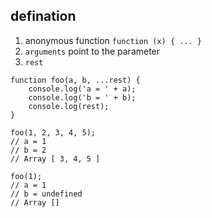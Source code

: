 ## defination
1. anonymous function
```function (x) { ... }```
2. ```arguments``` point to the parameter
3. ```rest```
```
function foo(a, b, ...rest) {
    console.log('a = ' + a);
    console.log('b = ' + b);
    console.log(rest);
}

foo(1, 2, 3, 4, 5);
// a = 1
// b = 2
// Array [ 3, 4, 5 ]

foo(1);
// a = 1
// b = undefined
// Array []
```
